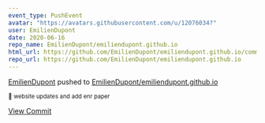 ```yaml
---
event_type: PushEvent
avatar: "https://avatars.githubusercontent.com/u/12076034?"
user: EmilienDupont
date: 2020-06-16
repo_name: EmilienDupont/emiliendupont.github.io
html_url: https://github.com/EmilienDupont/emiliendupont.github.io/commit/73f585159cce1007e31092a8bff53868d59f930d
repo_url: https://github.com/EmilienDupont/emiliendupont.github.io
---
```


<a href='https://github.com/EmilienDupont' target='_blank'>EmilienDupont</a> pushed to <a href='https://github.com/EmilienDupont/emiliendupont.github.io' target='_blank'>EmilienDupont/emiliendupont.github.io</a>

<small>:whale: website updates and add enr paper</small>

<a href='https://github.com/EmilienDupont/emiliendupont.github.io/commit/73f585159cce1007e31092a8bff53868d59f930d' target='_blank'>View Commit</a>